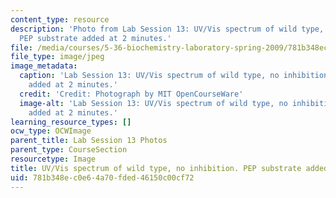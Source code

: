 ```yaml
---
content_type: resource
description: 'Photo from Lab Session 13: UV/Vis spectrum of wild type, no inhibition.
  PEP substrate added at 2 minutes.'
file: /media/courses/5-36-biochemistry-laboratory-spring-2009/781b348ec0e64a70fded46150c00cf72_Lab13_3.jpg
file_type: image/jpeg
image_metadata:
  caption: 'Lab Session 13: UV/Vis spectrum of wild type, no inhibition. PEP substrate
    added at 2 minutes.'
  credit: 'Credit: Photograph by MIT OpenCourseWare'
  image-alt: 'Lab Session 13: UV/Vis spectrum of wild type, no inhibition. PEP substrate
    added at 2 minutes.'
learning_resource_types: []
ocw_type: OCWImage
parent_title: Lab Session 13 Photos
parent_type: CourseSection
resourcetype: Image
title: UV/Vis spectrum of wild type, no inhibition. PEP substrate added at 2 minutes
uid: 781b348e-c0e6-4a70-fded-46150c00cf72
---
```

